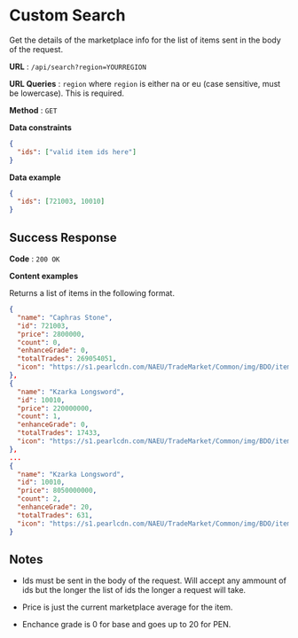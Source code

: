 # Custom Search

Get the details of the marketplace info for the list of items sent in the body of the request.

**URL** : `/api/search?region=YOURREGION`

**URL Queries** : `region` where `region` is either na or eu (case sensitive, must be lowercase). This is required.

**Method** : `GET`

**Data constraints**

```json
{
  "ids": ["valid item ids here"]
}
```

**Data example**

```json
{
  "ids": [721003, 10010]
}
```

## Success Response

**Code** : `200 OK`

**Content examples**

Returns a list of items in the following format.

```json
{
  "name": "Caphras Stone",
  "id": 721003,
  "price": 2800000,
  "count": 0,
  "enhanceGrade": 0,
  "totalTrades": 269054051,
  "icon": "https://s1.pearlcdn.com/NAEU/TradeMarket/Common/img/BDO/item/721003.png"
},
{
  "name": "Kzarka Longsword",
  "id": 10010,
  "price": 220000000,
  "count": 1,
  "enhanceGrade": 0,
  "totalTrades": 17433,
  "icon": "https://s1.pearlcdn.com/NAEU/TradeMarket/Common/img/BDO/item/10010.png"
},
...
{
  "name": "Kzarka Longsword",
  "id": 10010,
  "price": 8050000000,
  "count": 2,
  "enhanceGrade": 20,
  "totalTrades": 631,
  "icon": "https://s1.pearlcdn.com/NAEU/TradeMarket/Common/img/BDO/item/10010.png"
}
```

## Notes

- Ids must be sent in the body of the request. Will accept any ammount of ids but the longer the list of ids the longer a request will take.

- Price is just the current marketplace average for the item.

- Enchance grade is 0 for base and goes up to 20 for PEN.
